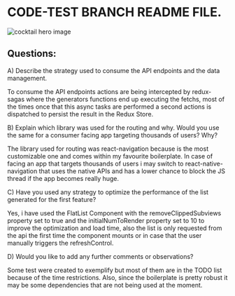 # CODE-TEST BRANCH README FILE.

 
<img src="https://raw.githubusercontent.com/martinCouso/FE-Code-Test/tree/code-test/App/Images/cocktails_app.jpg" alt="cocktail hero image" align="center" />



## Questions:

A) Describe the strategy used to consume the API endpoints and the data management.

To consume the API endpoints actions are being intercepted by redux-sagas where 
the generators functions end up executing the fetchs, most of the times once 
that this async tasks are performed a second actions is dispatched to persist 
the result in the Redux Store.

B) Explain which library was used for the routing and why. Would you use the same for a consumer facing app targeting thousands of users? Why?

The library used for routing was react-navigation because is the most customizable one and comes within my favourite boilerplate.
In case of facing an app that targets thousands of users i may switch to react-native-navigation that uses the native APIs and has a lower chance 
to block the JS thread if the app becomes really huge.


C) Have you used any strategy to optimize the performance of the list generated for the first feature?

Yes, i have used the FlatList Component with the  removeClippedSubviews property set to true and the 
initialNumToRender property set to 10 to improve the optimization and load time, also the list is only
requested from the api the first time the component mounts or in case that the user manually triggers the
refreshControl.

D) Would you like to add any further comments or observations?

Some test were created to exemplify but most of them are in the TODO list because of the time restrictions. 
Also, since the boilerplate is pretty robust it may be some dependencies that are not being used at the moment.
